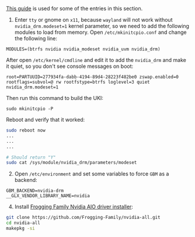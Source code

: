 [This guide](https://linuxiac.com/nvidia-with-wayland-on-arch-setup-guide/) is used for some of the entries in this section.

1. Enter `tty` or gnome on `x11`, because `wayland` will not work without `nvidia_drm.modeset=1` kernel parameter, so we need to add the following modules to load from memory. Open `/etc/mkinitcpio.conf` and change the following line:
```
MODULES=(btrfs nvidia nvidia_modeset nvidia_uvm nvidia_drm)
```

After open `/etc/kernel/cmdline` and edit it to add the `nvidia_drm` and make it quiet, so you don't see console messages on boot:
```
root=PARTUUID=277934fa-dabb-4194-89d4-28223f482be0 zswap.enabled=0 rootflags=subvol=@ rw rootfstype=btrfs loglevel=3 quiet nvidia_drm.modeset=1
```

Then run this command to build the UKI:
```
sudo mkinitcpio -P
```

Reboot and verify that it worked:
```bash
sudo reboot now
...
...
...

# Should return "Y"
sudo cat /sys/module/nvidia_drm/parameters/modeset
```

2. Open `/etc/environment` and set some variables to force `GBM` as a backend:
```
GBM_BACKEND=nvidia-drm
__GLX_VENDOR_LIBRARY_NAME=nvidia
```

4. Install [Frogging Family Nvidia AIO driver installer](https://github.com/Frogging-Family/nvidia-all):
```bash
git clone https://github.com/Frogging-Family/nvidia-all.git
cd nvidia-all
makepkg -si
```
